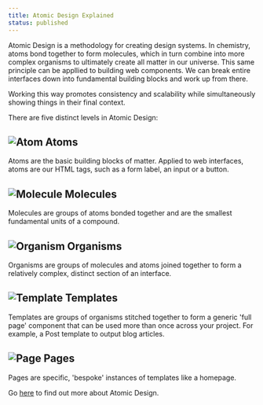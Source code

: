 ```yaml
---
title: Atomic Design Explained
status: published
---
```

Atomic Design is a methodology for creating design systems. In chemistry, atoms bond together to form molecules, which in turn combine into more complex organisms to ultimately create all matter in our universe. This same principle can be appllied to building web components. We can break entire interfaces down into fundamental building blocks and work up from there.

Working this way promotes consistency and scalability while simultaneously showing things in their final context.

There are five distinct levels in Atomic Design:

## ![Atom](/mono-theme/img/icon-atoms.svg "Atom") Atoms

Atoms are the basic building blocks of matter. Applied to web interfaces, atoms are our HTML tags, such as a form label, an input or a button.

## ![Molecule](/mono-theme/img/icon-molecules.svg "Molecule") Molecules

Molecules are groups of atoms bonded together and are the smallest fundamental units of a compound.

## ![Organism](/mono-theme/img/icon-organisms.svg "Organism") Organisms

Organisms are groups of molecules and atoms joined together to form a relatively complex, distinct section of an interface.

## ![Template](/mono-theme/img/icon-templates.svg "Template") Templates

Templates are groups of organisms stitched together to form a generic 'full page' component that can be used more than once across your project. For example, a Post template to output blog articles.

## ![Page](/mono-theme/img/icon-pages.svg "Page") Pages

Pages are specific, 'bespoke' instances of templates like a homepage.

Go [here](http://bradfrost.com/blog/post/atomic-web-design/) to find out more about Atomic Design.
